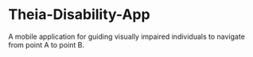 # Theia-Disability-App
A mobile application for guiding visually impaired individuals to navigate from point A to point B.
